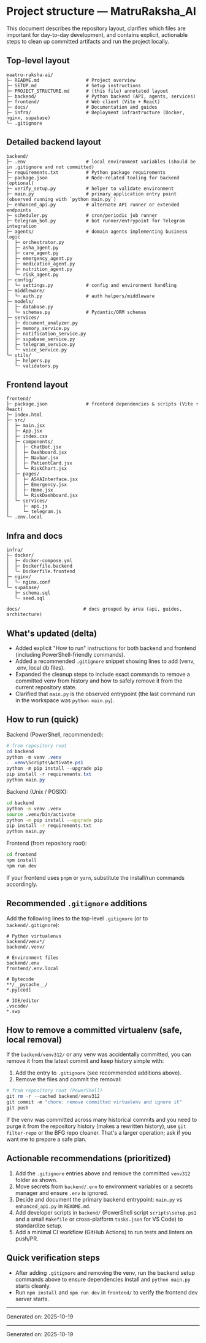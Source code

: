 # Project structure — MatruRaksha_AI

This document describes the repository layout, clarifies which files are important for day-to-day development, and contains explicit, actionable steps to clean up committed artifacts and run the project locally.

## Top-level layout

```
maatru-raksha-ai/
├─ README.md                 # Project overview
├─ SETUP.md                  # Setup instructions
├─ PROJECT_STRUCTURE.md      # (this file) annotated layout
├─ backend/                  # Python backend (API, agents, services)
├─ frontend/                 # Web client (Vite + React)
├─ docs/                     # Documentation and guides
├─ infra/                    # Deployment infrastructure (Docker, nginx, supabase)
└─ .gitignore
```

## Detailed backend layout

```
backend/
├─ .env                      # local environment variables (should be in .gitignore and not committed)
├─ requirements.txt          # Python package requirements
├─ package.json              # Node-related tooling for backend (optional)
├─ verify_setup.py           # helper to validate environment
├─ main.py                   # primary application entry point (observed running with `python main.py`)
├─ enhanced_api.py           # alternate API runner or extended endpoints
├─ scheduler.py              # cron/periodic job runner
├─ telegram_bot.py           # bot runner/entrypoint for Telegram integration
├─ agents/                   # domain agents implementing business logic
│  ├─ orchestrator.py
│  ├─ asha_agent.py
│  ├─ care_agent.py
│  ├─ emergency_agent.py
│  ├─ medication_agent.py
│  ├─ nutrition_agent.py
│  └─ risk_agent.py
├─ config/
│  └─ settings.py            # config and environment handling
├─ middleware/
│  └─ auth.py                # auth helpers/middleware
├─ models/
│  ├─ database.py
│  └─ schemas.py             # Pydantic/ORM schemas
├─ services/
│  ├─ document_analyzer.py
│  ├─ memory_service.py
│  ├─ notification_service.py
│  ├─ supabase_service.py
│  ├─ telegram_service.py
│  └─ voice_service.py
└─ utils/
   ├─ helpers.py
   └─ validators.py

```

## Frontend layout

```
frontend/
├─ package.json              # frontend dependencies & scripts (Vite + React)
├─ index.html
├─ src/
│  ├─ main.jsx
│  ├─ App.jsx
│  ├─ index.css
│  ├─ components/
│  │  ├─ ChatBot.jsx
│  │  ├─ Dashboard.jsx
│  │  ├─ Navbar.jsx
│  │  ├─ PatientCard.jsx
│  │  └─ RiskChart.jsx
│  ├─ pages/
│  │  ├─ ASHAInterface.jsx
│  │  ├─ Emergency.jsx
│  │  ├─ Home.jsx
│  │  └─ RiskDashboard.jsx
│  └─ services/
│     ├─ api.js
│     └─ telegram.js
└─ .env.local

```

## Infra and docs

```
infra/
├─ docker/
│  ├─ docker-compose.yml
│  ├─ Dockerfile.backend
│  └─ Dockerfile.frontend
├─ nginx/
│  └─ nginx.conf
└─ supabase/
   ├─ schema.sql
   └─ seed.sql

docs/                       # docs grouped by area (api, guides, architecture)
```

## What's updated (delta)

- Added explicit "How to run" instructions for both backend and frontend (including PowerShell-friendly commands).
- Added a recommended `.gitignore` snippet showing lines to add (venv, .env, local db files).
- Expanded the cleanup steps to include exact commands to remove a committed venv from history and how to safely remove it from the current repository state.
- Clarified that `main.py` is the observed entrypoint (the last command run in the workspace was `python main.py`).

## How to run (quick)

Backend (PowerShell, recommended):

```powershell
# from repository root
cd backend
python -m venv .venv
. .venv\Scripts\Activate.ps1
python -m pip install --upgrade pip
pip install -r requirements.txt
python main.py
```

Backend (Unix / POSIX):

```bash
cd backend
python -m venv .venv
source .venv/bin/activate
python -m pip install --upgrade pip
pip install -r requirements.txt
python main.py
```

Frontend (from repository root):

```bash
cd frontend
npm install
npm run dev
```

If your frontend uses `pnpm` or `yarn`, substitute the install/run commands accordingly.

## Recommended `.gitignore` additions

Add the following lines to the top-level `.gitignore` (or to `backend/.gitignore`):

```
# Python virtualenvs
backend/venv*/
backend/.venv/

# Environment files
backend/.env
frontend/.env.local

# Bytecode
**/__pycache__/
*.py[cod]

# IDE/editor
.vscode/
*.swp
```

## How to remove a committed virtualenv (safe, local removal)

If the `backend/venv312/` or any venv was accidentally committed, you can remove it from the latest commit and keep history simple with:

1. Add the entry to `.gitignore` (see recommended additions above).
2. Remove the files and commit the removal:

```powershell
# from repository root (PowerShell)
git rm -r --cached backend/venv312
git commit -m "chore: remove committed virtualenv and ignore it"
git push
```

If the venv was committed across many historical commits and you need to purge it from the repository history (makes a rewritten history), use `git filter-repo` or the BFG repo cleaner. That's a larger operation; ask if you want me to prepare a safe plan.

## Actionable recommendations (prioritized)

1. Add the `.gitignore` entries above and remove the committed `venv312` folder as shown.
2. Move secrets from `backend/.env` to environment variables or a secrets manager and ensure `.env` is ignored.
3. Decide and document the primary backend entrypoint: `main.py` vs `enhanced_api.py` in `README.md`.
4. Add developer scripts in `backend/` (PowerShell script `scripts\setup.ps1` and a small `Makefile` or cross-platform `tasks.json` for VS Code) to standardize setup.
5. Add a minimal CI workflow (GitHub Actions) to run tests and linters on push/PR.

## Quick verification steps

- After adding `.gitignore` and removing the venv, run the backend setup commands above to ensure dependencies install and `python main.py` starts cleanly.
- Run `npm install` and `npm run dev` in `frontend/` to verify the frontend dev server starts.

---

Generated on: 2025-10-19

---

Generated on: 2025-10-19
